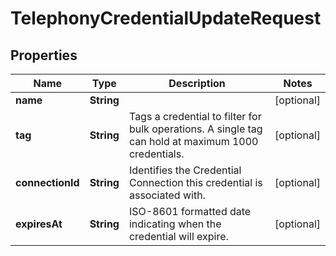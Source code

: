 

# TelephonyCredentialUpdateRequest

## Properties

Name | Type | Description | Notes
------------ | ------------- | ------------- | -------------
**name** | **String** |  |  [optional]
**tag** | **String** | Tags a credential to filter for bulk operations. A single tag can hold at maximum 1000 credentials. |  [optional]
**connectionId** | **String** | Identifies the Credential Connection this credential is associated with. |  [optional]
**expiresAt** | **String** | ISO-8601 formatted date indicating when the credential will expire. |  [optional]



